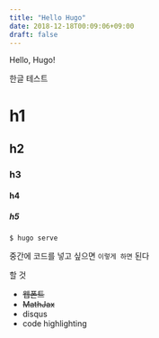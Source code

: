 ```yaml
---
title: "Hello Hugo"
date: 2018-12-18T00:09:06+09:00
draft: false
---
```


Hello, Hugo!

한글 테스트

# h1
## h2
### h3
#### h4
##### h5

```
$ hugo serve
```

중간에 코드를 넣고 싶으면 `이렇게 하면` 된다

할 것

* ~~웹폰트~~
* ~~MathJax~~
* disqus
* code highlighting

